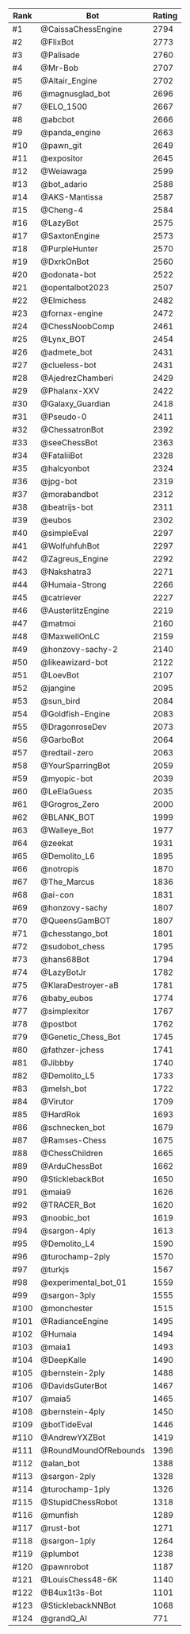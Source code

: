 Rank|Bot|Rating
---|---|---
#1|@CaissaChessEngine|2794
#2|@FlixBot|2773
#3|@Palisade|2760
#4|@Mr-Bob|2707
#5|@Altair_Engine|2702
#6|@magnusglad_bot|2696
#7|@ELO_1500|2667
#8|@abcbot|2666
#9|@panda_engine|2663
#10|@pawn_git|2649
#11|@expositor|2645
#12|@Weiawaga|2599
#13|@bot_adario|2588
#14|@AKS-Mantissa|2587
#15|@Cheng-4|2584
#16|@LazyBot|2575
#17|@SaxtonEngine|2573
#18|@PurpleHunter|2570
#19|@DxrkOnBot|2560
#20|@odonata-bot|2522
#21|@opentalbot2023|2507
#22|@Elmichess|2482
#23|@fornax-engine|2472
#24|@ChessNoobComp|2461
#25|@Lynx_BOT|2454
#26|@admete_bot|2431
#27|@clueless-bot|2431
#28|@AjedrezChamberi|2429
#29|@Phalanx-XXV|2422
#30|@Galaxy_Guardian|2418
#31|@Pseudo-0|2411
#32|@ChessatronBot|2392
#33|@seeChessBot|2363
#34|@FataliiBot|2328
#35|@halcyonbot|2324
#36|@jpg-bot|2319
#37|@morabandbot|2312
#38|@beatrijs-bot|2311
#39|@eubos|2302
#40|@simpleEval|2297
#41|@WolfuhfuhBot|2297
#42|@Zagreus_Engine|2292
#43|@Nakshatra3|2271
#44|@Humaia-Strong|2266
#45|@catriever|2227
#46|@AusterlitzEngine|2219
#47|@matmoi|2160
#48|@MaxwellOnLC|2159
#49|@honzovy-sachy-2|2140
#50|@likeawizard-bot|2122
#51|@LoevBot|2107
#52|@jangine|2095
#53|@sun_bird|2084
#54|@Goldfish-Engine|2083
#55|@DragonroseDev|2073
#56|@GarboBot|2064
#57|@redtail-zero|2063
#58|@YourSparringBot|2059
#59|@myopic-bot|2039
#60|@LeElaGuess|2035
#61|@Grogros_Zero|2000
#62|@BLANK_BOT|1999
#63|@Walleye_Bot|1977
#64|@zeekat|1931
#65|@Demolito_L6|1895
#66|@notropis|1870
#67|@The_Marcus|1836
#68|@ai-con|1831
#69|@honzovy-sachy|1807
#70|@QueensGamBOT|1807
#71|@chesstango_bot|1801
#72|@sudobot_chess|1795
#73|@hans68Bot|1794
#74|@LazyBotJr|1782
#75|@KlaraDestroyer-aB|1781
#76|@baby_eubos|1774
#77|@simplexitor|1767
#78|@postbot|1762
#79|@Genetic_Chess_Bot|1745
#80|@fathzer-jchess|1741
#81|@Jibbby|1740
#82|@Demolito_L5|1733
#83|@melsh_bot|1722
#84|@Virutor|1709
#85|@HardRok|1693
#86|@schnecken_bot|1679
#87|@Ramses-Chess|1675
#88|@ChessChildren|1665
#89|@ArduChessBot|1662
#90|@SticklebackBot|1650
#91|@maia9|1626
#92|@TRACER_Bot|1620
#93|@noobic_bot|1619
#94|@sargon-4ply|1613
#95|@Demolito_L4|1590
#96|@turochamp-2ply|1570
#97|@turkjs|1567
#98|@experimental_bot_01|1559
#99|@sargon-3ply|1555
#100|@monchester|1515
#101|@RadianceEngine|1495
#102|@Humaia|1494
#103|@maia1|1493
#104|@DeepKalle|1490
#105|@bernstein-2ply|1488
#106|@DavidsGuterBot|1467
#107|@maia5|1465
#108|@bernstein-4ply|1450
#109|@botTideEval|1446
#110|@AndrewYXZBot|1419
#111|@RoundMoundOfRebounds|1396
#112|@alan_bot|1388
#113|@sargon-2ply|1328
#114|@turochamp-1ply|1326
#115|@StupidChessRobot|1318
#116|@munfish|1289
#117|@rust-bot|1271
#118|@sargon-1ply|1264
#119|@plumbot|1238
#120|@pawnrobot|1187
#121|@LouisChess48-6K|1140
#122|@B4ux1t3s-Bot|1101
#123|@SticklebackNNBot|1068
#124|@grandQ_AI|771
